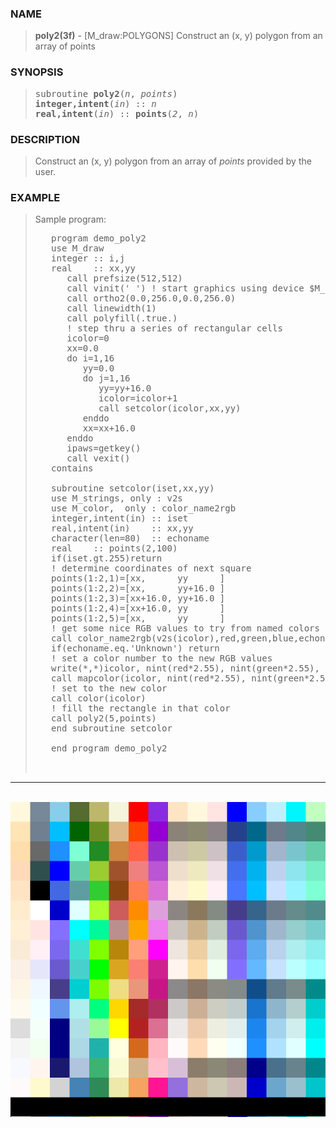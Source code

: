 <?
<body>
  <a name="top" id="top"></a>
  <div id="Container">
    <div id="Content">
      <div class="c259">
      </div><a name="0"></a>
      <h3><a name="0">NAME</a></h3>
      <blockquote>
        <b>poly2(3f)</b> - [M_draw:POLYGONS] Construct an (x, y) polygon from an array of points <b></b>
      </blockquote><a name="contents" id="contents"></a>
      <h3><a name="4">SYNOPSIS</a></h3>
      <blockquote>
        <pre>
subroutine <b>poly2</b>(<i>n</i>, <i>points</i>)
<b>integer,intent</b>(<i>in</i>) :: <i>n</i>
<b>real,intent</b>(<i>in</i>) :: <b>points</b>(<i>2</i>, <i>n</i>)
</pre>
      </blockquote><a name="2"></a>
      <h3><a name="2">DESCRIPTION</a></h3>
      <blockquote>
        Construct an (x, y) polygon from an array of <i>points</i> provided by the user.
      </blockquote><a name="3"></a>
      <h3><a name="3">EXAMPLE</a></h3>
      <blockquote>
        Sample program:
        <pre>
   program demo_poly2
   use M_draw
   integer :: i,j
   real    :: xx,yy
      call prefsize(512,512)
      call vinit(' ') ! start graphics using device $M_DRAW_DEVICEDEVICE
      call ortho2(0.0,256.0,0.0,256.0)
      call linewidth(1)
      call polyfill(.true.)
      ! step thru a series of rectangular cells
      icolor=0
      xx=0.0
      do i=1,16
         yy=0.0
         do j=1,16
            yy=yy+16.0
            icolor=icolor+1
            call setcolor(icolor,xx,yy)
         enddo
         xx=xx+16.0
      enddo
      ipaws=getkey()
      call vexit()
   contains
<br />   subroutine setcolor(iset,xx,yy)
   use M_strings, only : v2s
   use M_color,  only : color_name2rgb
   integer,intent(in) :: iset
   real,intent(in)    :: xx,yy
   character(len=80)  :: echoname
   real    :: points(2,100)
   if(iset.gt.255)return
   ! determine coordinates of next square
   points(1:2,1)=[xx,      yy      ]
   points(1:2,2)=[xx,      yy+16.0 ]
   points(1:2,3)=[xx+16.0, yy+16.0 ]
   points(1:2,4)=[xx+16.0, yy      ]
   points(1:2,5)=[xx,      yy      ]
   ! get some nice RGB values to try from named colors known by M_color module
   call color_name2rgb(v2s(icolor),red,green,blue,echoname)
   if(echoname.eq.'Unknown') return
   ! set a color number to the new RGB values
   write(*,*)icolor, nint(red*2.55), nint(green*2.55), nint(blue*2.55),trim(echoname)
   call mapcolor(icolor, nint(red*2.55), nint(green*2.55), nint(blue*2.55))
   ! set to the new color
   call color(icolor)
   ! fill the rectangle in that color
   call poly2(5,points)
   end subroutine setcolor
<br />   end program demo_poly2
<br />
</pre>
      </blockquote>
      <hr />
      <br />
      <div class="c259"><img src="../images/poly2.3m_draw.gif" /></div>
    </div>
  </div>
</body>
